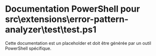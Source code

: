 # Documentation PowerShell pour src\extensions\error-pattern-analyzer\test\test.ps1

Cette documentation est un placeholder et doit être générée par un outil PowerShell spécifique.
